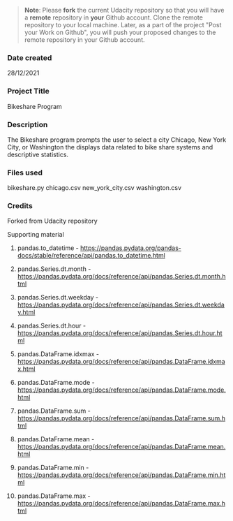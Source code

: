 >**Note**: Please **fork** the current Udacity repository so that you will have a **remote** repository in **your** Github account. Clone the remote repository to your local machine. Later, as a part of the project "Post your Work on Github", you will push your proposed changes to the remote repository in your Github account.

### Date created
28/12/2021

### Project Title
Bikeshare Program

### Description
The Bikeshare program prompts the user to select a city Chicago, New York City, or Washington the displays data related to bike share systems and descriptive statistics.

### Files used
bikeshare.py
chicago.csv
new_york_city.csv
washington.csv

### Credits
Forked from Udacity repository

Supporting material

1. pandas.to_datetime - https://pandas.pydata.org/pandas-docs/stable/reference/api/pandas.to_datetime.html

2. pandas.Series.dt.month - https://pandas.pydata.org/docs/reference/api/pandas.Series.dt.month.html

3. pandas.Series.dt.weekday - https://pandas.pydata.org/docs/reference/api/pandas.Series.dt.weekday.html

4. pandas.Series.dt.hour - https://pandas.pydata.org/docs/reference/api/pandas.Series.dt.hour.html

5. pandas.DataFrame.idxmax - https://pandas.pydata.org/docs/reference/api/pandas.DataFrame.idxmax.html

6. pandas.DataFrame.mode - https://pandas.pydata.org/docs/reference/api/pandas.DataFrame.mode.html

7. pandas.DataFrame.sum - https://pandas.pydata.org/docs/reference/api/pandas.DataFrame.sum.html

8. pandas.DataFrame.mean - https://pandas.pydata.org/docs/reference/api/pandas.DataFrame.mean.html

9. pandas.DataFrame.min - https://pandas.pydata.org/docs/reference/api/pandas.DataFrame.min.html

10. pandas.DataFrame.max - https://pandas.pydata.org/docs/reference/api/pandas.DataFrame.max.html
